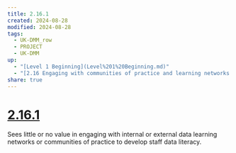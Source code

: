 ```yaml
---
title: 2.16.1
created: 2024-08-28
modified: 2024-08-28
tags:
  - UK-DMM_row
  - PROJECT
  - UK-DMM
up:
  - "[Level 1 Beginning](Level%201%20Beginning.md)"
  - "[2.16 Engaging with communities of practice and learning networks to develop data skills](2.16%20Engaging%20with%20communities%20of%20practice%20and%20learning%20networks%20to%20develop%20data%20skills.md)"
share: true
---
```

# [2.16.1](2.16.1.md)

Sees little or no value in engaging with internal or external data learning networks or communities of practice to develop staff data literacy.
